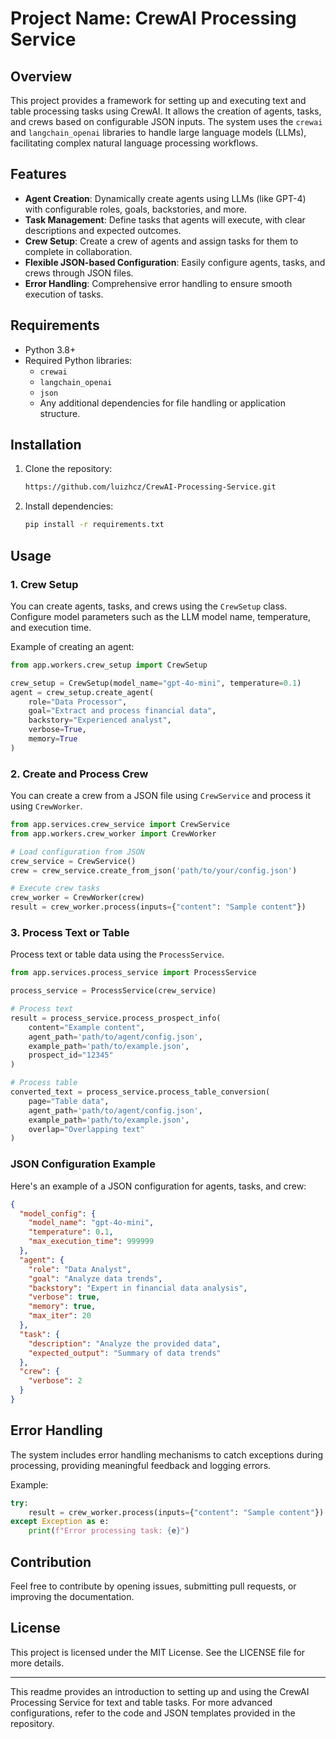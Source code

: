 # Project Name: **CrewAI Processing Service**

## Overview

This project provides a framework for setting up and executing text and table processing tasks using CrewAI. It allows the creation of agents, tasks, and crews based on configurable JSON inputs. The system uses the `crewai` and `langchain_openai` libraries to handle large language models (LLMs), facilitating complex natural language processing workflows.

## Features

- **Agent Creation**: Dynamically create agents using LLMs (like GPT-4) with configurable roles, goals, backstories, and more.
- **Task Management**: Define tasks that agents will execute, with clear descriptions and expected outcomes.
- **Crew Setup**: Create a crew of agents and assign tasks for them to complete in collaboration.
- **Flexible JSON-based Configuration**: Easily configure agents, tasks, and crews through JSON files.
- **Error Handling**: Comprehensive error handling to ensure smooth execution of tasks.

## Requirements

- Python 3.8+
- Required Python libraries:
  - `crewai`
  - `langchain_openai`
  - `json`
  - Any additional dependencies for file handling or application structure.

## Installation

1. Clone the repository:

   ```bash
   https://github.com/luizhcz/CrewAI-Processing-Service.git
   ```

2. Install dependencies:

   ```bash
   pip install -r requirements.txt
   ```

## Usage

### 1. **Crew Setup**

You can create agents, tasks, and crews using the `CrewSetup` class. Configure model parameters such as the LLM model name, temperature, and execution time.

Example of creating an agent:

```python
from app.workers.crew_setup import CrewSetup

crew_setup = CrewSetup(model_name="gpt-4o-mini", temperature=0.1)
agent = crew_setup.create_agent(
    role="Data Processor",
    goal="Extract and process financial data",
    backstory="Experienced analyst",
    verbose=True,
    memory=True
)
```

### 2. **Create and Process Crew**

You can create a crew from a JSON file using `CrewService` and process it using `CrewWorker`.

```python
from app.services.crew_service import CrewService
from app.workers.crew_worker import CrewWorker

# Load configuration from JSON
crew_service = CrewService()
crew = crew_service.create_from_json('path/to/your/config.json')

# Execute crew tasks
crew_worker = CrewWorker(crew)
result = crew_worker.process(inputs={"content": "Sample content"})
```

### 3. **Process Text or Table**

Process text or table data using the `ProcessService`.

```python
from app.services.process_service import ProcessService

process_service = ProcessService(crew_service)

# Process text
result = process_service.process_prospect_info(
    content="Example content",
    agent_path='path/to/agent/config.json',
    example_path='path/to/example.json',
    prospect_id="12345"
)

# Process table
converted_text = process_service.process_table_conversion(
    page="Table data",
    agent_path='path/to/agent/config.json',
    example_path='path/to/example.json',
    overlap="Overlapping text"
)
```

### JSON Configuration Example

Here's an example of a JSON configuration for agents, tasks, and crew:

```json
{
  "model_config": {
    "model_name": "gpt-4o-mini",
    "temperature": 0.1,
    "max_execution_time": 999999
  },
  "agent": {
    "role": "Data Analyst",
    "goal": "Analyze data trends",
    "backstory": "Expert in financial data analysis",
    "verbose": true,
    "memory": true,
    "max_iter": 20
  },
  "task": {
    "description": "Analyze the provided data",
    "expected_output": "Summary of data trends"
  },
  "crew": {
    "verbose": 2
  }
}
```

## Error Handling

The system includes error handling mechanisms to catch exceptions during processing, providing meaningful feedback and logging errors.

Example:

```python
try:
    result = crew_worker.process(inputs={"content": "Sample content"})
except Exception as e:
    print(f"Error processing task: {e}")
```

## Contribution

Feel free to contribute by opening issues, submitting pull requests, or improving the documentation.

## License

This project is licensed under the MIT License. See the LICENSE file for more details.

---

This readme provides an introduction to setting up and using the CrewAI Processing Service for text and table tasks. For more advanced configurations, refer to the code and JSON templates provided in the repository.
